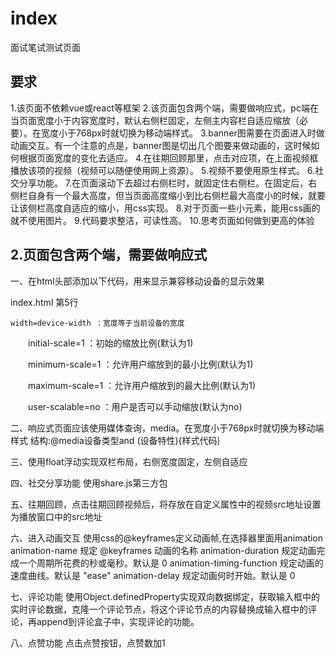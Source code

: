 # index
面试笔试测试页面


## 要求
1.该页面不依赖vue或react等框架
2.该页面包含两个端，需要做响应式，pc端在当页面宽度小于内容宽度时，默认右侧栏固定，左侧主内容栏自适应缩放（必要）。在宽度小于768px时就切换为移动端样式。
3.banner图需要在页面进入时做动画交互。有一个注意的点是，banner图是切出几个图要来做动画的，这时候如何根据页面宽度的变化去适应。
4.在往期回顾那里，点击对应项，在上面视频框播放该项的视频（视频可以随便使用网上资源）。
5.视频不要使用原生样式。
6.社交分享功能。
7.在页面滚动下去超过右侧栏时，就固定住右侧栏。在固定后，右侧栏自身有一个最大高度，但当页面高度缩小到比右侧栏最大高度小的时候，就要让该侧栏高度自适应的缩小，用css实现。
8.对于页面一些小元素，能用css画的就不使用图片。
9.代码要求整洁，可读性高。
10.思考页面如何做到更高的体验

## 2.页面包含两个端，需要做响应式
一、在html头部添加以下代码，用来显示兼容移动设备的显示效果

index.html 第5行<meta name="viewport" content="width=device-width, initial-scale=1, maximum-scale=1, user-scalable=no">

    width=device-width ：宽度等于当前设备的宽度

　　initial-scale=1 ：初始的缩放比例(默认为1)

　　minimum-scale=1 ：允许用户缩放到的最小比例(默认为1)

　　maximum-scale=1 ：允许用户缩放到的最大比例(默认为1)

　　user-scalable=no ：用户是否可以手动缩放(默认为no)

二、响应式页面应该使用媒体查询，media。在宽度小于768px时就切换为移动端样式
结构:@media设备类型and (设备特性){样式代码｝

三、使用float浮动实现双栏布局，右侧宽度固定，左侧自适应


四、社交分享功能
使用share.js第三方包

五、往期回顾，点击往期回顾视频后，将存放在自定义属性中的视频src地址设置为播放窗口中的src地址

六、进入动画交互
使用css的@keyframes定义动画帧,在选择器里面用animation
animation-name	规定 @keyframes 动画的名称
animation-duration	规定动画完成一个周期所花费的秒或毫秒。默认是 0
animation-timing-function	规定动画的速度曲线。默认是 "ease"
animation-delay	规定动画何时开始。默认是 0

七、评论功能
使用Object.definedProperty实现双向数据绑定，获取输入框中的实时评论数据，克隆一个评论节点，将这个评论节点的内容替换成输入框中的评论，再append到评论盒子中，实现评论的功能。

八、点赞功能
点击点赞按钮，点赞数加1

